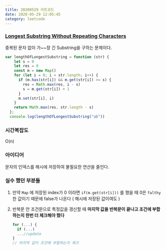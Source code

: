 ```yaml
---
title: 20200529 리트코드
date: 2020-05-29 12:05:45
category: leetcode
---
```


### [Longest Substring Without Repeating Characters](https://leetcode.com/problems/longest-substring-without-repeating-characters) 

중복된 문자 없이 가~~장 긴 Substring을 구하는 문제이다.

```javascript
var lengthOfLongestSubstring = function (str) {
    let s = 0
    let res = 0
    const m = new Map()
    for (let i = 0; i < str.length; i++) {
      if (m.has(str[i]) && m.get(str[i]) >= s) {
        res = Math.max(res, i - s)
        s = m.get(str[i]) + 1
      }
      m.set(str[i], i)
    }
    return Math.max(res, str.length - s)
  };
  console.log(lengthOfLongestSubstring("ab"))
```

### 시간복잡도 

O(n)

### 아이디어

문자의 인덱스를 해시에 저장하여 불필요한 연산을 줄인다.

### 실수 했던 부분들

1. 만약 `Map` 에 저장된 index가 0 이라면 `if(m.get(str[i]))` 를 했을 때 0은 `falthy`한 값이기 때문에 false가 나온다 ( 해시에 저장된 값이여도 ) 

2. 반복문 안 조건문으로 특정값을 갱신할 때 **마지막 값을 반복문이 끝나고 조건에 부합하는지 한번 더 체크해야 했다**

   ```javascript
   for (...) {
     if (...)
     ...//update
   }
   // 마지막 값이 조건에 부합하는지 체크
   ```

   

